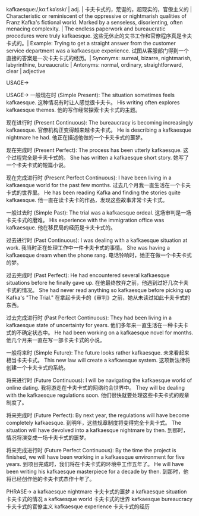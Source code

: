 kafkaesque:/ˌkɑːf.kəˈɛsk/ | adj. | 卡夫卡式的，荒诞的，超现实的，官僚主义的 | Characteristic or reminiscent of the oppressive or nightmarish qualities of Franz Kafka's fictional world.  Marked by a senseless, disorienting, often menacing complexity. |  The endless paperwork and bureaucratic procedures were truly kafkaesque.  这些无休止的文书工作和官僚程序真是卡夫卡式的。| Example: Trying to get a straight answer from the customer service department was a kafkaesque experience.  试图从客服部门得到一个直接的答案是一次卡夫卡式的经历。| Synonyms: surreal, bizarre, nightmarish, labyrinthine, bureaucratic | Antonyms: normal, ordinary, straightforward, clear | adjective


USAGE->

USAGE->
一般现在时 (Simple Present):
The situation sometimes feels kafkaesque.  这种情况有时让人感觉很卡夫卡。
His writing often explores kafkaesque themes.  他的写作经常探索卡夫卡式的主题。

现在进行时 (Present Continuous):
The bureaucracy is becoming increasingly kafkaesque.  官僚机构正变得越来越卡夫卡式。
He is describing a kafkaesque nightmare he had. 他正在描述他做的一个卡夫卡式的噩梦。

现在完成时 (Present Perfect):
The process has been utterly kafkaesque.  这个过程完全是卡夫卡式的。
She has written a kafkaesque short story. 她写了一个卡夫卡式的短篇小说。

现在完成进行时 (Present Perfect Continuous):
I have been living in a kafkaesque world for the past few months.  过去几个月我一直生活在一个卡夫卡式的世界里。
He has been reading Kafka and finding the stories quite kafkaesque.  他一直在读卡夫卡的作品，发现这些故事非常卡夫卡式。


一般过去时 (Simple Past):
The trial was a kafkaesque ordeal.  这场审判是一场卡夫卡式的磨难。
His experience with the immigration office was kafkaesque. 他在移民局的经历是卡夫卡式的。

过去进行时 (Past Continuous):
I was dealing with a kafkaesque situation at work.  我当时正在处理工作中一件卡夫卡式的事情。
She was having a kafkaesque dream when the phone rang.  电话铃响时，她正在做一个卡夫卡式的梦。

过去完成时 (Past Perfect):
He had encountered several kafkaesque situations before he finally gave up.  在他最终放弃之前，他遇到过好几次卡夫卡式的情况。
She had never read anything so kafkaesque before picking up Kafka's "The Trial." 在拿起卡夫卡的《审判》之前，她从未读过如此卡夫卡式的东西。

过去完成进行时 (Past Perfect Continuous):
They had been living in a kafkaesque state of uncertainty for years.  他们多年来一直生活在一种卡夫卡式的不确定状态中。
He had been working on a kafkaesque novel for months. 他几个月来一直在写一部卡夫卡式的小说。


一般将来时 (Simple Future):
The future looks rather kafkaesque.  未来看起来相当卡夫卡式。
This new law will create a kafkaesque system. 这项新法律将创建一个卡夫卡式的系统。

将来进行时 (Future Continuous):
I will be navigating the kafkaesque world of online dating.  我将游走在卡夫卡式的网络约会世界中。
They will be dealing with the kafkaesque regulations soon. 他们很快就要处理这些卡夫卡式的规章制度了。

将来完成时 (Future Perfect):
By next year, the regulations will have become completely kafkaesque.  到明年，这些规章制度将变得完全卡夫卡式。
The situation will have devolved into a kafkaesque nightmare by then. 到那时，情况将演变成一场卡夫卡式的噩梦。

将来完成进行时 (Future Perfect Continuous):
By the time the project is finished, we will have been working in a kafkaesque environment for five years.  到项目完成时，我们将在卡夫卡式的环境中工作五年了。
He will have been writing his kafkaesque masterpiece for a decade by then. 到那时，他将已经创作他的卡夫卡式杰作十年了。



PHRASE->
a kafkaesque nightmare  卡夫卡式的噩梦
a kafkaesque situation  卡夫卡式的情况
a kafkaesque world  卡夫卡式的世界
kafkaesque bureaucracy  卡夫卡式的官僚主义
kafkaesque experience 卡夫卡式的经历
